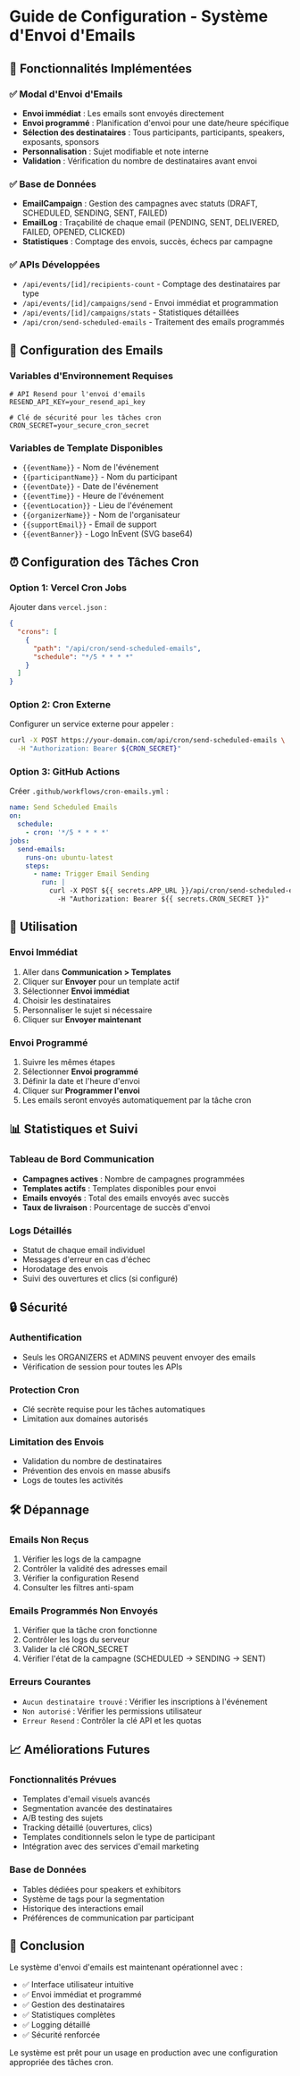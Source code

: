 # Guide de Configuration - Système d'Envoi d'Emails

## 🚀 Fonctionnalités Implémentées

### ✅ **Modal d'Envoi d'Emails**
- **Envoi immédiat** : Les emails sont envoyés directement
- **Envoi programmé** : Planification d'envoi pour une date/heure spécifique
- **Sélection des destinataires** : Tous participants, participants, speakers, exposants, sponsors
- **Personnalisation** : Sujet modifiable et note interne
- **Validation** : Vérification du nombre de destinataires avant envoi

### ✅ **Base de Données**
- **EmailCampaign** : Gestion des campagnes avec statuts (DRAFT, SCHEDULED, SENDING, SENT, FAILED)
- **EmailLog** : Traçabilité de chaque email (PENDING, SENT, DELIVERED, FAILED, OPENED, CLICKED)
- **Statistiques** : Comptage des envois, succès, échecs par campagne

### ✅ **APIs Développées**
- `/api/events/[id]/recipients-count` - Comptage des destinataires par type
- `/api/events/[id]/campaigns/send` - Envoi immédiat et programmation
- `/api/events/[id]/campaigns/stats` - Statistiques détaillées
- `/api/cron/send-scheduled-emails` - Traitement des emails programmés

## 📧 Configuration des Emails

### Variables d'Environnement Requises
```env
# API Resend pour l'envoi d'emails
RESEND_API_KEY=your_resend_api_key

# Clé de sécurité pour les tâches cron
CRON_SECRET=your_secure_cron_secret
```

### Variables de Template Disponibles
- `{{eventName}}` - Nom de l'événement
- `{{participantName}}` - Nom du participant
- `{{eventDate}}` - Date de l'événement
- `{{eventTime}}` - Heure de l'événement
- `{{eventLocation}}` - Lieu de l'événement
- `{{organizerName}}` - Nom de l'organisateur
- `{{supportEmail}}` - Email de support
- `{{eventBanner}}` - Logo InEvent (SVG base64)

## ⏰ Configuration des Tâches Cron

### Option 1: Vercel Cron Jobs
Ajouter dans `vercel.json` :
```json
{
  "crons": [
    {
      "path": "/api/cron/send-scheduled-emails",
      "schedule": "*/5 * * * *"
    }
  ]
}
```

### Option 2: Cron Externe
Configurer un service externe pour appeler :
```bash
curl -X POST https://your-domain.com/api/cron/send-scheduled-emails \
  -H "Authorization: Bearer ${CRON_SECRET}"
```

### Option 3: GitHub Actions
Créer `.github/workflows/cron-emails.yml` :
```yaml
name: Send Scheduled Emails
on:
  schedule:
    - cron: '*/5 * * * *'
jobs:
  send-emails:
    runs-on: ubuntu-latest
    steps:
      - name: Trigger Email Sending
        run: |
          curl -X POST ${{ secrets.APP_URL }}/api/cron/send-scheduled-emails \
            -H "Authorization: Bearer ${{ secrets.CRON_SECRET }}"
```

## 🎯 Utilisation

### Envoi Immédiat
1. Aller dans **Communication > Templates**
2. Cliquer sur **Envoyer** pour un template actif
3. Sélectionner **Envoi immédiat**
4. Choisir les destinataires
5. Personnaliser le sujet si nécessaire
6. Cliquer sur **Envoyer maintenant**

### Envoi Programmé
1. Suivre les mêmes étapes
2. Sélectionner **Envoi programmé**
3. Définir la date et l'heure d'envoi
4. Cliquer sur **Programmer l'envoi**
5. Les emails seront envoyés automatiquement par la tâche cron

## 📊 Statistiques et Suivi

### Tableau de Bord Communication
- **Campagnes actives** : Nombre de campagnes programmées
- **Templates actifs** : Templates disponibles pour envoi
- **Emails envoyés** : Total des emails envoyés avec succès
- **Taux de livraison** : Pourcentage de succès d'envoi

### Logs Détaillés
- Statut de chaque email individuel
- Messages d'erreur en cas d'échec
- Horodatage des envois
- Suivi des ouvertures et clics (si configuré)

## 🔒 Sécurité

### Authentification
- Seuls les ORGANIZERS et ADMINS peuvent envoyer des emails
- Vérification de session pour toutes les APIs

### Protection Cron
- Clé secrète requise pour les tâches automatiques
- Limitation aux domaines autorisés

### Limitation des Envois
- Validation du nombre de destinataires
- Prévention des envois en masse abusifs
- Logs de toutes les activités

## 🛠️ Dépannage

### Emails Non Reçus
1. Vérifier les logs de la campagne
2. Contrôler la validité des adresses email
3. Vérifier la configuration Resend
4. Consulter les filtres anti-spam

### Emails Programmés Non Envoyés
1. Vérifier que la tâche cron fonctionne
2. Contrôler les logs du serveur
3. Valider la clé CRON_SECRET
4. Vérifier l'état de la campagne (SCHEDULED → SENDING → SENT)

### Erreurs Courantes
- `Aucun destinataire trouvé` : Vérifier les inscriptions à l'événement
- `Non autorisé` : Vérifier les permissions utilisateur
- `Erreur Resend` : Contrôler la clé API et les quotas

## 📈 Améliorations Futures

### Fonctionnalités Prévues
- Templates d'email visuels avancés
- Segmentation avancée des destinataires
- A/B testing des sujets
- Tracking détaillé (ouvertures, clics)
- Templates conditionnels selon le type de participant
- Intégration avec des services d'email marketing

### Base de Données
- Tables dédiées pour speakers et exhibitors
- Système de tags pour la segmentation
- Historique des interactions email
- Préférences de communication par participant

## 🎉 Conclusion

Le système d'envoi d'emails est maintenant opérationnel avec :
- ✅ Interface utilisateur intuitive
- ✅ Envoi immédiat et programmé
- ✅ Gestion des destinataires
- ✅ Statistiques complètes
- ✅ Logging détaillé
- ✅ Sécurité renforcée

Le système est prêt pour un usage en production avec une configuration appropriée des tâches cron. 